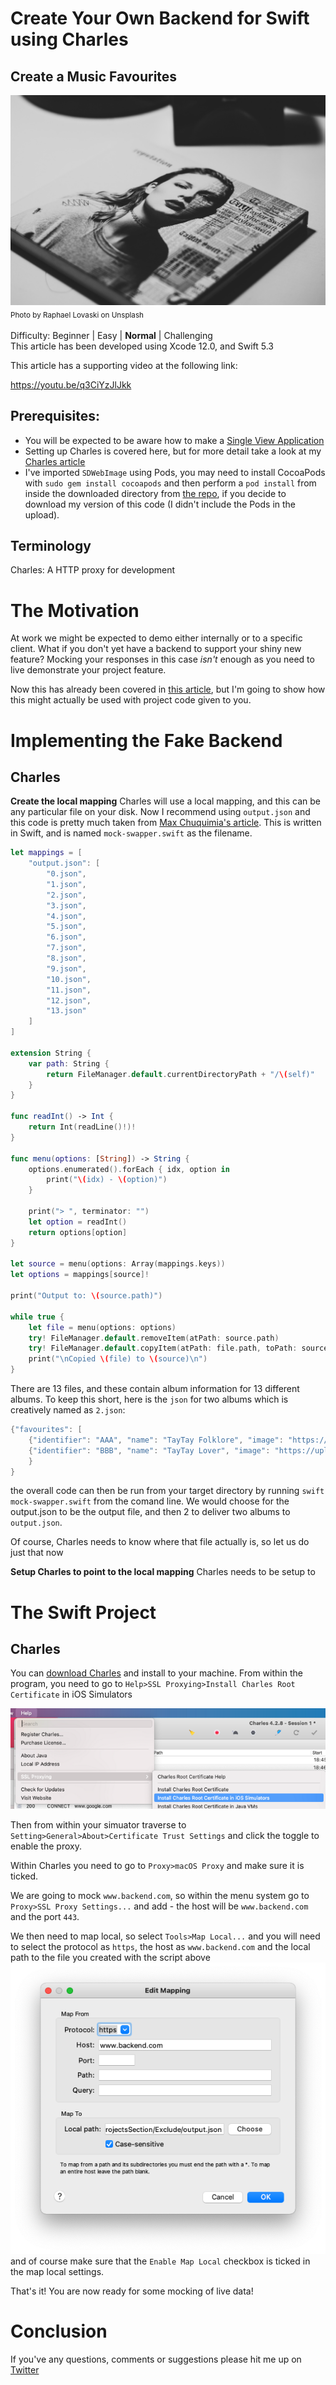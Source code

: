 # Create Your Own Backend for Swift using Charles
## Create a Music Favourites

![Photo by Raphael Lovaski on Unsplash](Images/tay.jpg)<br/>
<sub>Photo by Raphael Lovaski on Unsplash<sub>

Difficulty: Beginner | Easy | **Normal** | Challenging<br/>
This article has been developed using Xcode 12.0, and Swift 5.3

This article has a supporting video at the following link:

https://youtu.be/q3CiYzJlJkk

## Prerequisites:
* You will be expected to be aware how to make a [Single View Application](https://medium.com/swlh/your-first-ios-application-using-xcode-9983cf6efb71)
* Setting up Charles is covered here, but for more detail take a look at my [Charles article](https://stevenpcurtis.medium.com/use-charles-to-rewrite-responses-while-developing-ios-apps-3d1e7a8b068a)
* I've imported `SDWebImage` using Pods, you may need to install CocoaPods with `sudo gem install cocoapods` and then perform a `pod install` from inside the downloaded directory from [the repo](https://github.com/stevencurtis/SwiftCoding/tree/master/FavouriteProjectsSection), if you decide to download my version of this code (I didn't include the Pods in the upload).

## Terminology
Charles: A HTTP proxy for development

# The Motivation
At work we might be expected to demo either internally or to a specific client. What if you don't yet have a backend to support your shiny new feature? Mocking your responses in this case *isn't* enough as you need to live demonstrate your project feature.

Now this has already been covered in [this article](https://itnext.io/quickly-switch-between-local-mocks-with-charles-51ffda2d8a29), but I'm going to show how this might actually be used with project code given to you.

# Implementing the Fake Backend
## Charles
**Create the local mapping**
Charles will use a local mapping, and this can be any particular file on your disk. Now I recommend using `output.json` and this code is pretty much taken from [Max Chuquimia's article](https://itnext.io/quickly-switch-between-local-mocks-with-charles-51ffda2d8a29). This is written in Swift, and is named `mock-swapper.swift` as the filename.

```swift
let mappings = [
    "output.json": [
        "0.json",
        "1.json",
        "2.json",
        "3.json",
        "4.json",
        "5.json",
        "6.json",
        "7.json",
        "8.json",
        "9.json",
        "10.json",
        "11.json",
        "12.json",
        "13.json"
    ]
]

extension String {
    var path: String {
        return FileManager.default.currentDirectoryPath + "/\(self)"
    }
}

func readInt() -> Int {
    return Int(readLine()!)!
}

func menu(options: [String]) -> String {
    options.enumerated().forEach { idx, option in
        print("\(idx) - \(option)")
    }

    print("> ", terminator: "")
    let option = readInt()
    return options[option]
}

let source = menu(options: Array(mappings.keys))
let options = mappings[source]!

print("Output to: \(source.path)")

while true {
    let file = menu(options: options)
    try! FileManager.default.removeItem(atPath: source.path)
    try! FileManager.default.copyItem(atPath: file.path, toPath: source.path)
    print("\nCopied \(file) to \(source)\n")
}
```
There are 13 files, and these contain album information for 13 different albums. To keep this short, here is the `json` for two albums which is creatively named as `2.json`:

```swift
{"favourites": [
    {"identifier": "AAA", "name": "TayTay Folklore", "image": "https://upload.wikimedia.org/wikipedia/en/f/f8/Taylor_Swift_-_Folklore.png"}, 
    {"identifier": "BBB", "name": "TayTay Lover", "image": "https://upload.wikimedia.org/wikipedia/en/c/cd/Taylor_Swift_-_Lover.png"}
    }
}
```

the overall code can then be run from your target directory by running `swift mock-swapper.swift` from the comand line. We would choose for the output.json to be the output file, and then 2 to deliver two albums to `output.json`.

Of course, Charles needs to know where that file actually is, so let us do just that now

**Setup Charles to point to the local mapping**
Charles needs to be setup to 

# The Swift Project
## Charles
You can [download Charles](https://www.charlesproxy.com/) and install to your machine. From within the program, you need to go to `Help>SSL Proxying>Install Charles Root Certificate` in iOS Simulators 

![Install](Images/1*X8XPWSIiSmrS7XGWYS3XCg.png)<br/>

Then from within your simuator traverse to `Setting>General>About>Certificate Trust Settings` and click the toggle to enable the proxy.

Within Charles you need to go to `Proxy>macOS Proxy` and make sure it is ticked. 

We are going to mock `www.backend.com`, so within the menu system go to `Proxy>SSL Proxy Settings...` and add - the host will be `www.backend.com` and the port `443`.

We then need to map local, so select `Tools>Map Local...`  and you will need to select the protocol as `https`, the host as `www.backend.com` and the local path to the file you created with the script above
![mapping](Images/mapping.png)<br/>
and of course make sure that the `Enable Map Local` checkbox is ticked in the map local settings.

That's it! You are now ready for some mocking of live data!

# Conclusion
If you've any questions, comments or suggestions please hit me up on [Twitter](https://twitter.com/stevenpcurtis)

